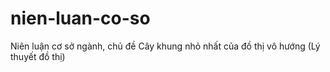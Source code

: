 # nien-luan-co-so
Niên luận cơ sở ngành, chủ đề Cây khung nhỏ nhất của đồ thị vô hướng (Lý thuyết đồ thị)
